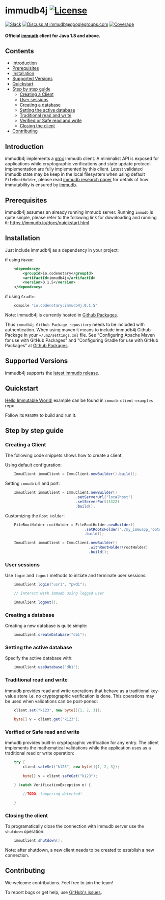 # immudb4j [![License](https://img.shields.io/github/license/codenotary/immudb4j)](LICENSE)

[![Slack](https://img.shields.io/badge/join%20slack-%23immutability-brightgreen.svg)](https://slack.vchain.us/)
[![Discuss at immudb@googlegroups.com](https://img.shields.io/badge/discuss-immudb%40googlegroups.com-blue.svg)](https://groups.google.com/group/immudb)
[![Coverage](https://coveralls.io/repos/github/codenotary/immudb4j/badge.svg?branch=master)](https://coveralls.io/github/codenotary/immudb4j?branch=master)

#### Official [immudb] client for Java 1.8 and above.

[immudb]: https://grpc.io/


## Contents

- [Introduction](#introduction)
- [Prerequisites](#prerequisites)
- [Installation](#installation)
- [Supported Versions](#supported-versions)
- [Quickstart](#quickstart)
- [Step by step guide](#step-by-step-guide)
    * [Creating a Client](#creating-a-client)
    * [User sessions](#user-sessions)
    * [Creating a database](#creating-a-database)
    * [Setting the active database](#setting-the-active-database)
    * [Traditional read and write](#traditional-read-and-write)
    * [Verified or Safe read and write](#verified-or-safe-read-and-write)
    * [Closing the client](#creating-a-database)
- [Contributing](#contributing)

## Introduction

immudb4j implements a [grpc] immudb client. A minimalist API is exposed for applications while cryptographic
verifications and state update protocol implementation are fully implemented by this client.
Latest validated immudb state may be keep in the local filesystem when using default `FileRootHolder`,
please read [immudb research paper] for details of how immutability is ensured by [immudb].

[grpc]: https://grpc.io/
[immudb research paper]: https://immudb.io/
[immudb]: https://immudb.io/

## Prerequisites

immudb4j assumes an already running immudb server. Running `immudb` is quite simple, please refer to the
following link for downloading and running it: https://immudb.io/docs/quickstart.html

## Installation

Just include immudb4j as a dependency in your project:

if using `Maven`:
```xml
    <dependency>
        <groupId>io.codenotary</groupId>
        <artifactId>immudb4j</artifactId>
        <version>0.1.5</version>
    </dependency> 
```

if using `Gradle`:
```groovy
    compile 'io.codenotary:immudb4j:0.1.5'
```

Note: immudb4j is currently hosted in [Github Packages].

[Github Packages]: https://docs.github.com/en/packages

Thus `immudb4j Github Package repository` needs to be included with authentication.
When using maven it means to include immudb4j Github Package in your `~/.m2/settings.xml`
file. See "Configuring Apache Maven for use with GitHub Packages" 
and "Configuring Gradle for use with GitHub Packages" at [Github Packages].

## Supported Versions

immudb4j supports the [latest immudb release].

[latest immudb release]: https://github.com/codenotary/immudb/releases/tag/v0.7.0

## Quickstart

[Hello Immutable World!] example can be found in `immudb-client-examples` repo.

[Hello Immutable World!]: https://github.com/codenotary/immudb-client-examples/tree/master/java

Follow its `README` to build and run it.

## Step by step guide

### Creating a Client

The following code snippets shows how to create a client.

Using default configuration:
```java
    ImmuClient immuClient = ImmuClient.newBuilder().build();
```

Setting `immudb` url and port:
```java
    ImmuClient immuClient = ImmuClient.newBuilder()
                                .setServerUrl("localhost")
                                .setServerPort(3322)
                                .build();
```

Customizing the `Root Holder`:
```java
    FileRootHolder rootHolder = FileRootHolder.newBuilder()
                                    .setRootsFolder("./my_immuapp_roots")
                                    .build();

    ImmuClient immuClient = ImmuClient.newBuilder()
                                      .withRootHolder(rootHolder)
                                      .build();
```

### User sessions

Use `login` and `logout` methods to initiate and terminate user sessions:

```java
    immuClient.login("usr1", "pwd1");

    // Interact with immudb using logged user

    immuClient.logout();
```

### Creating a database

Creating a new database is quite simple:

```java
    immuClient.createDatabase("db1");
```

### Setting the active database

Specify the active database with:

```java
    immuClient.useDatabase("db1");
```

### Traditional read and write

immudb provides read and write operations that behave as a traditional
key-value store i.e. no cryptographic verification is done. This operations
may be used when validations can be post-poned:

```java
    client.set("k123", new byte[]{1, 2, 3});
    
    byte[] v = client.get("k123");
```

### Verified or Safe read and write

immudb provides built-in cryptographic verification for any entry. The client
implements the mathematical validations while the application uses as a traditional
read or write operation:

```java
    try {
        client.safeSet("k123", new byte[]{1, 2, 3});
    
        byte[] v = client.safeGet("k123");

    } (catch VerificationException e) {

        //TODO: tampering detected!

    }
```

### Closing the client

To programatically close the connection with immudb server use the `shutdown` operation:
 
```java
    immuClient.shutdown();
```

Note: after shutdown, a new client needs to be created to establish a new connection.

## Contributing

We welcome contributions. Feel free to join the team!

To report bugs or get help, use [GitHub's issues].

[GitHub's issues]: https://github.com/codenotary/immudb4j/issues
